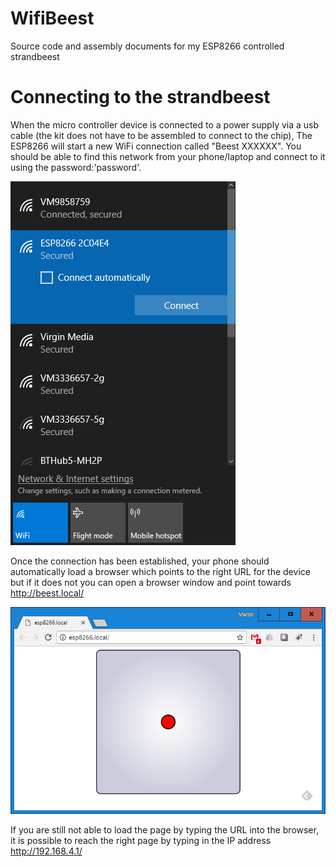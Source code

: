 # WifiBeest
Source code and assembly documents for my ESP8266 controlled strandbeest

# Connecting to the strandbeest
When the micro controller device is connected to a power supply via a usb cable (the kit does not have to be assembled to connect to the chip),
The ESP8266 will start a new WiFi connection called "Beest XXXXXX". You should be able to find this network from your phone/laptop and connect to it using the password:'password'.

![alt text](https://github.com/msraynsford/WifiBeest/blob/master/WifiNetworks.png "Wifi List")

Once the connection has been established, your phone should automatically load a browser which points to the right URL for the device but if it does not you can open a browser window and point towards http://beest.local/

![alt text](https://github.com/msraynsford/WiFiBeest/blob/master/WiFiBeestBrowser.png "Browser Image")

If you are still not able to load the page by typing the URL into the browser, it is possible to reach the right page by typing in the IP address http://192.168.4.1/
